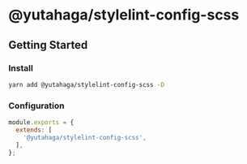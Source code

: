 # @yutahaga/stylelint-config-scss

## Getting Started

### Install
```sh
yarn add @yutahaga/stylelint-config-scss -D
```

### Configuration
```js
module.exports = {
  extends: [
    '@yutahaga/stylelint-config-scss',
  ],
};
```
